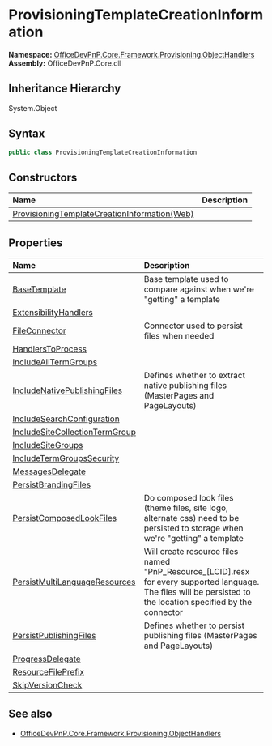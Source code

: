 # ProvisioningTemplateCreationInformation
  

**Namespace:** [OfficeDevPnP.Core.Framework.Provisioning.ObjectHandlers](OfficeDevPnP.Core.Framework.Provisioning.ObjectHandlers.md)  
**Assembly:** OfficeDevPnP.Core.dll  
## Inheritance Hierarchy
System.Object  
## Syntax
```C#
public class ProvisioningTemplateCreationInformation
```
## Constructors
|**Name**|**Description**|
|:-----|:-----|
| [ProvisioningTemplateCreationInformation(Web)](OfficeDevPnP.Core.Framework.Provisioning.ObjectHandlers.ProvisioningTemplateCreationInformation.ctor1.md) |  
## Properties
|**Name**|**Description**|
|:-----|:-----|
| [BaseTemplate](OfficeDevPnP.Core.Framework.Provisioning.ObjectHandlers.ProvisioningTemplateCreationInformation.BaseTemplate.md) | Base template used to compare against when we're "getting" a template
| [ExtensibilityHandlers](OfficeDevPnP.Core.Framework.Provisioning.ObjectHandlers.ProvisioningTemplateCreationInformation.ExtensibilityHandlers.md) | 
| [FileConnector](OfficeDevPnP.Core.Framework.Provisioning.ObjectHandlers.ProvisioningTemplateCreationInformation.FileConnector.md) | Connector used to persist files when needed
| [HandlersToProcess](OfficeDevPnP.Core.Framework.Provisioning.ObjectHandlers.ProvisioningTemplateCreationInformation.HandlersToProcess.md) | 
| [IncludeAllTermGroups](OfficeDevPnP.Core.Framework.Provisioning.ObjectHandlers.ProvisioningTemplateCreationInformation.IncludeAllTermGroups.md) | 
| [IncludeNativePublishingFiles](OfficeDevPnP.Core.Framework.Provisioning.ObjectHandlers.ProvisioningTemplateCreationInformation.IncludeNativePublishingFiles.md) | Defines whether to extract native publishing files (MasterPages and PageLayouts)
| [IncludeSearchConfiguration](OfficeDevPnP.Core.Framework.Provisioning.ObjectHandlers.ProvisioningTemplateCreationInformation.IncludeSearchConfiguration.md) | 
| [IncludeSiteCollectionTermGroup](OfficeDevPnP.Core.Framework.Provisioning.ObjectHandlers.ProvisioningTemplateCreationInformation.IncludeSiteCollectionTermGroup.md) | 
| [IncludeSiteGroups](OfficeDevPnP.Core.Framework.Provisioning.ObjectHandlers.ProvisioningTemplateCreationInformation.IncludeSiteGroups.md) | 
| [IncludeTermGroupsSecurity](OfficeDevPnP.Core.Framework.Provisioning.ObjectHandlers.ProvisioningTemplateCreationInformation.IncludeTermGroupsSecurity.md) | 
| [MessagesDelegate](OfficeDevPnP.Core.Framework.Provisioning.ObjectHandlers.ProvisioningTemplateCreationInformation.MessagesDelegate.md) | 
| [PersistBrandingFiles](OfficeDevPnP.Core.Framework.Provisioning.ObjectHandlers.ProvisioningTemplateCreationInformation.PersistBrandingFiles.md) | 
| [PersistComposedLookFiles](OfficeDevPnP.Core.Framework.Provisioning.ObjectHandlers.ProvisioningTemplateCreationInformation.PersistComposedLookFiles.md) | Do composed look files (theme files, site logo, alternate css) need to be persisted to storage when we're "getting" a template
| [PersistMultiLanguageResources](OfficeDevPnP.Core.Framework.Provisioning.ObjectHandlers.ProvisioningTemplateCreationInformation.PersistMultiLanguageResources.md) | Will create resource files named "PnP_Resource_[LCID].resx for every supported language. The files will be persisted to the location specified by the connector
| [PersistPublishingFiles](OfficeDevPnP.Core.Framework.Provisioning.ObjectHandlers.ProvisioningTemplateCreationInformation.PersistPublishingFiles.md) | Defines whether to persist publishing files (MasterPages and PageLayouts)
| [ProgressDelegate](OfficeDevPnP.Core.Framework.Provisioning.ObjectHandlers.ProvisioningTemplateCreationInformation.ProgressDelegate.md) | 
| [ResourceFilePrefix](OfficeDevPnP.Core.Framework.Provisioning.ObjectHandlers.ProvisioningTemplateCreationInformation.ResourceFilePrefix.md) | 
| [SkipVersionCheck](OfficeDevPnP.Core.Framework.Provisioning.ObjectHandlers.ProvisioningTemplateCreationInformation.SkipVersionCheck.md) | 
## See also
- [OfficeDevPnP.Core.Framework.Provisioning.ObjectHandlers](OfficeDevPnP.Core.Framework.Provisioning.ObjectHandlers.md)
